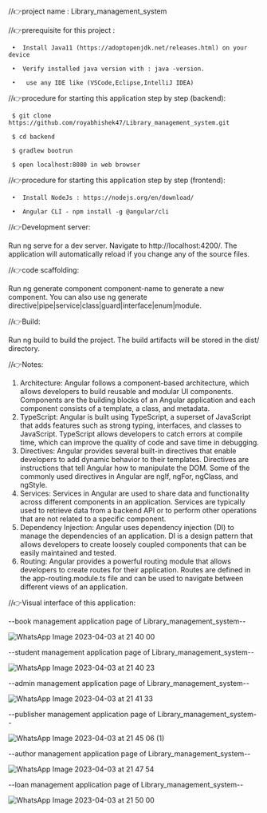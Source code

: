 //👉project name : Library_management_system


//👉prerequisite for this project :

     •	Install Java11 (https://adoptopenjdk.net/releases.html) on your device  

     •	Verify installed java version with : java -version.

     •	 use any IDE like (VSCode,Eclipse,IntelliJ IDEA)


//👉procedure for starting this application step by step (backend):

     $ git clone https://github.com/royabhishek47/Library_management_system.git

     $ cd backend

     $ gradlew bootrun

     $ open localhost:8080 in web browser

//👉procedure for starting this application step by step (frontend):
     
     •	Install NodeJs : https://nodejs.org/en/download/
     
     •	Angular CLI - npm install -g @angular/cli
     
//👉Development server:

Run ng serve for a dev server. Navigate to http://localhost:4200/. The application will automatically reload if you change any of the source files.

//👉code scaffolding:

Run ng generate component component-name to generate a new component. You can also use ng generate directive|pipe|service|class|guard|interface|enum|module.





//👉Build:

Run ng build to build the project. The build artifacts will be stored in the dist/ directory.

//👉Notes:

1.	Architecture: Angular follows a component-based architecture, which allows developers to build reusable and modular UI components. Components are the building blocks of an Angular application and each component consists of a template, a class, and metadata.
2.	TypeScript: Angular is built using TypeScript, a superset of JavaScript that adds features such as strong typing, interfaces, and classes to JavaScript. TypeScript allows developers to catch errors at compile time, which can improve the quality of code and save time in debugging.
3.	Directives: Angular provides several built-in directives that enable developers to add dynamic behavior to their templates. Directives are instructions that tell Angular how to manipulate the DOM. Some of the commonly used directives in Angular are ngIf, ngFor, ngClass, and ngStyle.
4.	Services: Services in Angular are used to share data and functionality across different components in an application. Services are typically used to retrieve data from a backend API or to perform other operations that are not related to a specific component.
5.	Dependency Injection: Angular uses dependency injection (DI) to manage the dependencies of an application. DI is a design pattern that allows developers to create loosely coupled components that can be easily maintained and tested.
6.	Routing: Angular provides a powerful routing module that allows developers to create routes for their application. Routes are defined in the app-routing.module.ts file and can be used to navigate between different views of an application.

//👉Visual interface of this application:

--book management application page of Library_management_system--

![WhatsApp Image 2023-04-03 at 21 40 00](https://user-images.githubusercontent.com/98046344/230070376-26fb741d-e84e-4e14-b1ca-21bff978e4f4.jpeg)

--student management application page of Library_management_system--

![WhatsApp Image 2023-04-03 at 21 40 23](https://user-images.githubusercontent.com/98046344/230070644-2dd9c82d-df5d-428f-b2ca-9ea0750a1d21.jpeg)

--admin management application page of Library_management_system--

![WhatsApp Image 2023-04-03 at 21 41 33](https://user-images.githubusercontent.com/98046344/230070747-433e249a-c820-41ad-92f5-ba2d91a75182.jpeg)

--publisher management application page of Library_management_system--

![WhatsApp Image 2023-04-03 at 21 45 06 (1)](https://user-images.githubusercontent.com/98046344/230070997-0a6fae9e-9d53-4bfd-aa45-616b761a1375.jpeg)

--author management application page of Library_management_system--

![WhatsApp Image 2023-04-03 at 21 47 54](https://user-images.githubusercontent.com/98046344/230071152-5f657db4-eb2c-49e8-9ea9-c841721abd3c.jpeg)

--loan management application page of Library_management_system--

![WhatsApp Image 2023-04-03 at 21 50 00](https://user-images.githubusercontent.com/98046344/230071299-0408b326-4bd2-4750-abe8-de3acf0ba1e9.jpeg)







